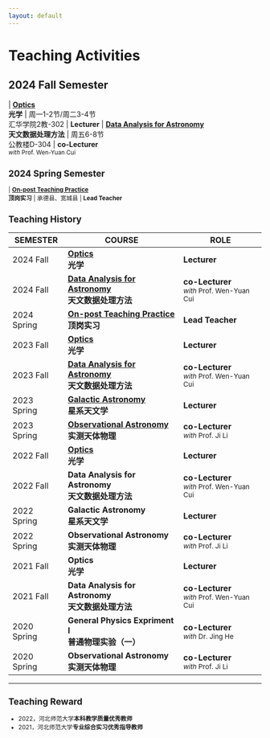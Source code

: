 ```yaml
---
layout: default
---
```


# Teaching Activities

## 2024 Fall Semester

| **[Optics](/teaching/Optics2024)**<br>**光学** |  周一1-2节/周二3-4节<br>汇华学院2教-302 | **Lecturer**
| **[Data Analysis for Astronomy](/teaching/AstroData2024)**<br>**天文数据处理方法** |  周五6-8节<br>公教楼D-304 | **co-Lecturer** <small><br><i>with</i> Prof. Wen-Yuan Cui

## 2024 Spring Semester

| **[On-post Teaching Practice](/teaching/TeachPractice2024/)**<br>**顶岗实习** | 承德县、宽城县 | **Lead Teacher**

## Teaching History

SEMESTER | COURSE | ROLE 
---------|--------|------
2024 Fall | **[Optics](/teaching/Optics2024/index.md)**<br>**光学** | **Lecturer** 
2024 Fall | **[Data Analysis for Astronomy](/teaching/ObsAstro2024/index.md)**<br>**天文数据处理方法** |  **co-Lecturer** <small><br><i>with</i> Prof. Wen-Yuan Cui
2024 Spring | **[On-post Teaching Practice](/teaching/TeachPractice2024/)**<br>**顶岗实习** | **Lead Teacher**
2023 Fall | **[Optics](/teaching/Optics2023/index.md)**<br>**光学** | **Lecturer** 
2023 Fall | **[Data Analysis for Astronomy](/teaching/ObsAstro2023/index.md)**<br>**天文数据处理方法** |  **co-Lecturer** <small><br><i>with</i> Prof. Wen-Yuan Cui
2023 Spring | **[Galactic Astronomy](/teaching/Galaxy2023/index.md)**<br>**星系天文学** |  **Lecturer**
2023 Spring | **[Observational Astronomy](/teaching/ObsAstro2023/index.md)**<br>**实测天体物理** | **co-Lecturer** <small><br><i>with</i> Prof. Ji Li
2022 Fall | **[Optics](/teaching/Optics2022/index.md)**<br>**光学** | **Lecturer** 
2022 Fall | **Data Analysis for Astronomy**<br>**天文数据处理方法** |  **co-Lecturer** <small><br><i>with</i> Prof. Wen-Yuan Cui
2022 Spring | **Galactic Astronomy**<br>**星系天文学** |  **Lecturer**
2022 Spring | **Observational Astronomy**<br>**实测天体物理** | **co-Lecturer** <small><br><i>with</i> Prof. Ji Li
2021 Fall | **Optics**<br>**光学** | **Lecturer** 
2021 Fall | **Data Analysis for Astronomy**<br>**天文数据处理方法** |  **co-Lecturer** <small><br><i>with</i> Prof. Wen-Yuan Cui
2020 Spring | **General Physics Expriment I**<br>**普通物理实验（一）** | **co-Lecturer** <small><br><i>with</i> Dr. Jing He
2020 Spring | **Observational Astronomy**<br>**实测天体物理** | **co-Lecturer** <small><br><i>with</i> Prof. Ji Li

----

## Teaching Reward
* 2022，河北师范大学**本科教学质量优秀教师**
* 2021，河北师范大学**专业综合实习优秀指导教师**